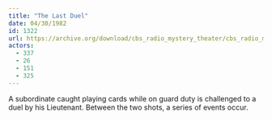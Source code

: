 ```yaml
---
title: "The Last Duel"
date: 04/30/1982
id: 1322
url: https://archive.org/download/cbs_radio_mystery_theater/cbs_radio_mystery_theater-1301-1350.zip/cbs_radio_mystery_theater-1301-1350%2Fcbsrmt_1322_the_last_duel.mp3
actors:
  - 337
  - 26
  - 151
  - 325
---
```

A subordinate caught playing cards while on guard duty is challenged to a duel by his Lieutenant. Between the two shots, a series of events occur.